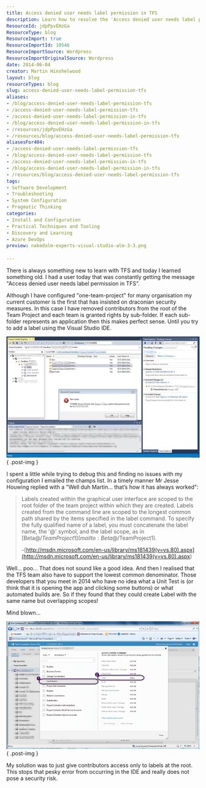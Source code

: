 ```yaml
---
title: Access denied user needs label permission in TFS
description: Learn how to resolve the 'Access denied user needs label permission in TFS' error and optimize your TFS security settings for smoother project management.
ResourceId: jdpPpvEHzGa
ResourceType: blog
ResourceImport: true
ResourceImportId: 10546
ResourceImportSource: Wordpress
ResourceImportOriginalSource: Wordpress
date: 2014-06-04
creator: Martin Hinshelwood
layout: blog
resourceTypes: blog
slug: access-denied-user-needs-label-permission-tfs
aliases:
- /blog/access-denied-user-needs-label-permission-tfs
- /access-denied-user-needs-label-permission-tfs
- /access-denied-user-needs-label-permission-in-tfs
- /blog/access-denied-user-needs-label-permission-in-tfs
- /resources/jdpPpvEHzGa
- /resources/blog/access-denied-user-needs-label-permission-tfs
aliasesFor404:
- /access-denied-user-needs-label-permission-tfs
- /blog/access-denied-user-needs-label-permission-tfs
- /access-denied-user-needs-label-permission-in-tfs
- /blog/access-denied-user-needs-label-permission-in-tfs
- /resources/blog/access-denied-user-needs-label-permission-tfs
tags:
- Software Development
- Troubleshooting
- System Configuration
- Pragmatic Thinking
categories:
- Install and Configuration
- Practical Techniques and Tooling
- Discovery and Learning
- Azure DevOps
preview: nakedalm-experts-visual-studio-alm-3-3.png

---
```

There is always something new to learn with TFS and today I learned something old. I had a user today that was constantly getting the message "Access denied user needs label permission in TFS".

Although I have configured "one-team-project" for many organisation my current customer is the first that has insisted on draconian security measures. In this case I have removed contributors from the root of the Team Project and each team is granted rights by sub-folder. If each sub-folder represents an application then this makes perfect sense. Until you try to add a label using the Visual Studio IDE.

![clip_image001](images/clip_image001-1-1.jpg "clip_image001")
{ .post-img }

I spent a little while trying to debug this and finding no issues with my configuration I emailed the champs list. In a timely manner Mr Jesse Houwing replied with a "Well duh Martin… that’s how it has always worked":

> Labels created within the graphical user interface are scoped to the root folder of the team project within which they are created. Labels created from the command line are scoped to the longest common path shared by the items specified in the label command. To specify the fully qualified name of a label, you must concatenate the label name, the '@' symbol, and the label scope, as in [Beta@$/TeamProject1](mailto:Beta@$/TeamProject1).
>
> \-[http://msdn.microsoft.com/en-us/library/ms181439(v=vs.80).aspx](<http://msdn.microsoft.com/en-us/library/ms181439(v=vs.80).aspx>)

Well… poo… That does not sound like a good idea. And then I realised that the TFS team also have to support the lowest common denominator. Those developers that you meet in 2014 who have no idea what a Unit Test is (or think that it is opening the app and clicking some buttons) or what automated builds are. So if they found that they could create Label with the same name but overlapping scopes!

Mind blown…

![clip_image002](images/clip_image0022-2-2.png "clip_image002")
{ .post-img }

My solution was to just give contributors access only to labels at the root. This stops that pesky error from occurring in the IDE and really does not pose a security risk.
